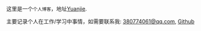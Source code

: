 这里是一个`个人博客`，地址[Yuanjie](http://www.shiyuanjie.cn).

主要记录个人在工作/学习中事情，如需要联系我: <380774061@qq.com>, [Github](https://github.com/aimer1124)

